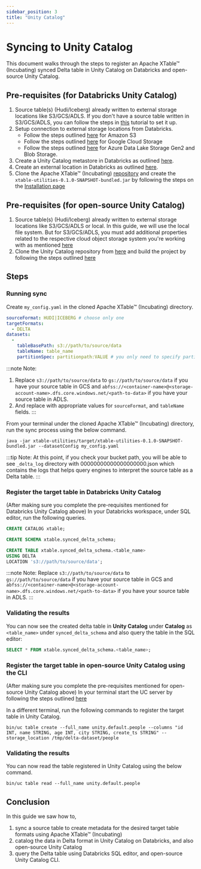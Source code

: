 ```yaml
---
sidebar_position: 3
title: "Unity Catalog"
---
```


# Syncing to Unity Catalog
This document walks through the steps to register an Apache XTable™ (Incubating) synced Delta table in Unity Catalog on Databricks and open-source Unity Catalog.

## Pre-requisites (for Databricks Unity Catalog)
1. Source table(s) (Hudi/Iceberg) already written to external storage locations like S3/GCS/ADLS.
   If you don't have a source table written in S3/GCS/ADLS,
   you can follow the steps in [this](/docs/hms) tutorial to set it up.
2. Setup connection to external storage locations from Databricks.
   * Follow the steps outlined [here](https://docs.databricks.com/en/storage/amazon-s3.html) for Amazon S3
   * Follow the steps outlined [here](https://docs.databricks.com/en/storage/gcs.html) for Google Cloud Storage
   * Follow the steps outlined [here](https://docs.databricks.com/en/storage/azure-storage.html) for Azure Data Lake Storage Gen2 and Blob Storage.
3. Create a Unity Catalog metastore in Databricks as outlined [here](https://docs.gcp.databricks.com/data-governance/unity-catalog/create-metastore.html#create-a-unity-catalog-metastore).
4. Create an external location in Databricks as outlined [here](https://docs.databricks.com/en/sql/language-manual/sql-ref-syntax-ddl-create-location.html).
5. Clone the Apache XTable™ (Incubating) [repository](https://github.com/apache/incubator-xtable) and create the
   `xtable-utilities-0.1.0-SNAPSHOT-bundled.jar` by following the steps on the [Installation page](/docs/setup)

## Pre-requisites (for open-source Unity Catalog)
1. Source table(s) (Hudi/Iceberg) already written to external storage locations like S3/GCS/ADLS or local.
   In this guide, we will use the local file system. 
   But for S3/GCS/ADLS, you must add additional properties related to the respective cloud object storage system you're working with as mentioned [here](https://github.com/unitycatalog/unitycatalog/blob/main/docs/server.md)
2. Clone the Unity Catalog repository from [here](https://github.com/unitycatalog/unitycatalog) and build the project by following the steps outlined [here](https://github.com/unitycatalog/unitycatalog?tab=readme-ov-file#prerequisites)

## Steps
### Running sync
Create `my_config.yaml` in the cloned Apache XTable™ (Incubating) directory.

```yaml md title="yaml"
sourceFormat: HUDI|ICEBERG # choose only one
targetFormats:
  - DELTA
datasets:
  -
    tableBasePath: s3://path/to/source/data
    tableName: table_name
    partitionSpec: partitionpath:VALUE # you only need to specify partitionSpec for HUDI sourceFormat
```
:::note Note:
1. Replace `s3://path/to/source/data` to `gs://path/to/source/data` if you have your source table in GCS
   and `abfss://<container-name>@<storage-account-name>.dfs.core.windows.net/<path-to-data>` if you have your source table in ADLS.
2. And replace with appropriate values for `sourceFormat`, and `tableName` fields. 
:::

From your terminal under the cloned Apache XTable™ (Incubating) directory, run the sync process using the below command.

```shell md title="shell"
java -jar xtable-utilities/target/xtable-utilities-0.1.0-SNAPSHOT-bundled.jar --datasetConfig my_config.yaml
```

:::tip Note: 
At this point, if you check your bucket path, you will be able to see `_delta_log` directory with 
00000000000000000000.json which contains the logs that helps query engines to interpret the source table as a Delta table.
:::

### Register the target table in Databricks Unity Catalog
(After making sure you complete the pre-requisites mentioned for Databricks Unity Catalog above) In your Databricks workspace, under SQL editor, run the following queries.

```sql md title="SQL"
CREATE CATALOG xtable;

CREATE SCHEMA xtable.synced_delta_schema;

CREATE TABLE xtable.synced_delta_schema.<table_name>
USING DELTA
LOCATION 's3://path/to/source/data';
```
:::note Note:
Replace `s3://path/to/source/data` to `gs://path/to/source/data` if you have your source table in GCS
and `abfss://<container-name>@<storage-account-name>.dfs.core.windows.net/<path-to-data>` if you have your source table in ADLS.
:::

### Validating the results
You can now see the created delta table in **Unity Catalog** under **Catalog** as `<table_name>` under
`synced_delta_schema` and also query the table in the SQL editor:

```sql
SELECT * FROM xtable.synced_delta_schema.<table_name>;
```

### Register the target table in open-source Unity Catalog using the CLI
(After making sure you complete the pre-requisites mentioned for open-source Unity Catalog above) In your terminal start the UC server by following the steps outlined [here](https://github.com/unitycatalog/unitycatalog/tree/main?tab=readme-ov-file#quickstart---hello-uc)

In a different terminal, run the following commands to register the target table in Unity Catalog.

```shell md title="shell"
bin/uc table create --full_name unity.default.people --columns "id INT, name STRING, age INT, city STRING, create_ts STRING" --storage_location /tmp/delta-dataset/people
```

### Validating the results
You can now read the table registered in Unity Catalog using the below command.

```shell md title="shell"
bin/uc table read --full_name unity.default.people
```

## Conclusion
In this guide we saw how to,
1. sync a source table to create metadata for the desired target table formats using Apache XTable™ (Incubating)
2. catalog the data in Delta format in Unity Catalog on Databricks, and also open-source Unity Catalog
3. query the Delta table using Databricks SQL editor, and open-source Unity Catalog CLI.
